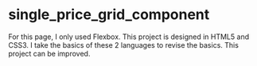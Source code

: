 # single_price_grid_component
For this page, I only used Flexbox.
This project is designed in HTML5 and CSS3. I take the basics of these 2 languages ​​to revise the basics. This project can be improved.
